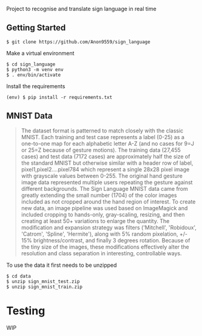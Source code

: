 
Project to recognise and translate sign language in real time

## Getting Started

```
$ git clone https://github.com/Anon9559/sign_language
```

Make a virtual environment

```
$ cd sign_language
$ python3 -m venv env
$ . env/bin/activate
```

Install the requirements

```
(env) $ pip install -r requirements.txt
```

## MNIST Data

 > The dataset format is patterned to match closely with the classic MNIST. Each training and test case represents a label (0-25) as a one-to-one map for each alphabetic letter A-Z (and no cases for 9=J or 25=Z because of gesture motions). The training data (27,455 cases) and test data (7172 cases) are approximately half the size of the standard MNIST but otherwise similar with a header row of label, pixel1,pixel2....pixel784 which represent a single 28x28 pixel image with grayscale values between 0-255. The original hand gesture image data represented multiple users repeating the gesture against different backgrounds. The Sign Language MNIST data came from greatly extending the small number (1704) of the color images included as not cropped around the hand region of interest. To create new data, an image pipeline was used based on ImageMagick and included cropping to hands-only, gray-scaling, resizing, and then creating at least 50+ variations to enlarge the quantity. The modification and expansion strategy was filters ('Mitchell', 'Robidoux', 'Catrom', 'Spline', 'Hermite'), along with 5% random pixelation, +/- 15% brightness/contrast, and finally 3 degrees rotation. Because of the tiny size of the images, these modifications effectively alter the resolution and class separation in interesting, controllable ways.

To use the data it first needs to be unzipped

```
$ cd data
$ unzip sign_mnist_test.zip
$ unzip sign_mnist_train.zip
```

# Testing

WIP

